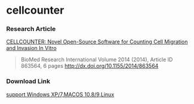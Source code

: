 # cellcounter

### Research Article
[CELLCOUNTER: Novel Open-Source Software for Counting Cell Migration and Invasion In Vitro](http://dx.doi.org/10.1155/2014/863564)
>BioMed Research International
>Volume 2014 (2014), Article ID 863564, 6 pages
>http://dx.doi.org/10.1155/2014/863564

### Download Link
[support Windows XP/7,MACOS 10.8/9,Linux](https://bitbucket.org/linora/cellcounter/downloads)
